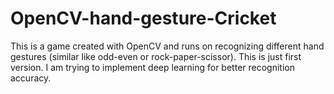 # OpenCV-hand-gesture-Cricket
This is a game created with OpenCV and runs on recognizing different hand gestures (similar like odd-even or rock-paper-scissor). This is just first version. I am trying to implement deep learning for better recognition accuracy.
